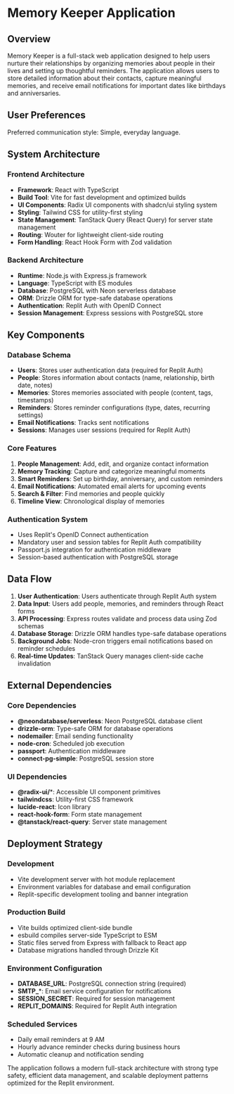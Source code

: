 # Memory Keeper Application

## Overview

Memory Keeper is a full-stack web application designed to help users nurture their relationships by organizing memories about people in their lives and setting up thoughtful reminders. The application allows users to store detailed information about their contacts, capture meaningful memories, and receive email notifications for important dates like birthdays and anniversaries.

## User Preferences

Preferred communication style: Simple, everyday language.

## System Architecture

### Frontend Architecture
- **Framework**: React with TypeScript
- **Build Tool**: Vite for fast development and optimized builds
- **UI Components**: Radix UI components with shadcn/ui styling system
- **Styling**: Tailwind CSS for utility-first styling
- **State Management**: TanStack Query (React Query) for server state management
- **Routing**: Wouter for lightweight client-side routing
- **Form Handling**: React Hook Form with Zod validation

### Backend Architecture
- **Runtime**: Node.js with Express.js framework
- **Language**: TypeScript with ES modules
- **Database**: PostgreSQL with Neon serverless database
- **ORM**: Drizzle ORM for type-safe database operations
- **Authentication**: Replit Auth with OpenID Connect
- **Session Management**: Express sessions with PostgreSQL store

## Key Components

### Database Schema
- **Users**: Stores user authentication data (required for Replit Auth)
- **People**: Stores information about contacts (name, relationship, birth date, notes)
- **Memories**: Stores memories associated with people (content, tags, timestamps)
- **Reminders**: Stores reminder configurations (type, dates, recurring settings)
- **Email Notifications**: Tracks sent notifications
- **Sessions**: Manages user sessions (required for Replit Auth)

### Core Features
1. **People Management**: Add, edit, and organize contact information
2. **Memory Tracking**: Capture and categorize meaningful moments
3. **Smart Reminders**: Set up birthday, anniversary, and custom reminders
4. **Email Notifications**: Automated email alerts for upcoming events
5. **Search & Filter**: Find memories and people quickly
6. **Timeline View**: Chronological display of memories

### Authentication System
- Uses Replit's OpenID Connect authentication
- Mandatory user and session tables for Replit Auth compatibility
- Passport.js integration for authentication middleware
- Session-based authentication with PostgreSQL storage

## Data Flow

1. **User Authentication**: Users authenticate through Replit Auth system
2. **Data Input**: Users add people, memories, and reminders through React forms
3. **API Processing**: Express routes validate and process data using Zod schemas
4. **Database Storage**: Drizzle ORM handles type-safe database operations
5. **Background Jobs**: Node-cron triggers email notifications based on reminder schedules
6. **Real-time Updates**: TanStack Query manages client-side cache invalidation

## External Dependencies

### Core Dependencies
- **@neondatabase/serverless**: Neon PostgreSQL database client
- **drizzle-orm**: Type-safe ORM for database operations
- **nodemailer**: Email sending functionality
- **node-cron**: Scheduled job execution
- **passport**: Authentication middleware
- **connect-pg-simple**: PostgreSQL session store

### UI Dependencies
- **@radix-ui/***: Accessible UI component primitives
- **tailwindcss**: Utility-first CSS framework
- **lucide-react**: Icon library
- **react-hook-form**: Form state management
- **@tanstack/react-query**: Server state management

## Deployment Strategy

### Development
- Vite development server with hot module replacement
- Environment variables for database and email configuration
- Replit-specific development tooling and banner integration

### Production Build
- Vite builds optimized client-side bundle
- esbuild compiles server-side TypeScript to ESM
- Static files served from Express with fallback to React app
- Database migrations handled through Drizzle Kit

### Environment Configuration
- **DATABASE_URL**: PostgreSQL connection string (required)
- **SMTP_***: Email service configuration for notifications
- **SESSION_SECRET**: Required for session management
- **REPLIT_DOMAINS**: Required for Replit Auth integration

### Scheduled Services
- Daily email reminders at 9 AM
- Hourly advance reminder checks during business hours
- Automatic cleanup and notification sending

The application follows a modern full-stack architecture with strong type safety, efficient data management, and scalable deployment patterns optimized for the Replit environment.
